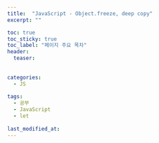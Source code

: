 ```yaml
---
title:  "JavaScript - Object.freeze, deep copy"
excerpt: ""

toc: true
toc_sticky: true
toc_label: "페이지 주요 목차"
header:
  teaser: 
  
  
categories:
  - JS
  
tags:
  - 공부
  - JavaScript
  - let
  
last_modified_at: 
---
```


